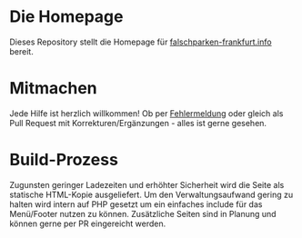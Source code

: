 # Die Homepage #
Dieses Repository stellt die Homepage f&uuml;r [falschparken-frankfurt.info](https://www.falschparken-frankfurt.info) bereit.

# Mitmachen #
Jede Hilfe ist herzlich willkommen! Ob per [Fehlermeldung](https://github.com/falschparkenffm/homepage/issues) oder gleich als Pull Request mit Korrekturen/Erg&auml;nzungen - alles ist gerne gesehen.

# Build-Prozess #
Zugunsten geringer Ladezeiten und erh&ouml;hter Sicherheit wird die Seite als statische HTML-Kopie ausgeliefert. Um den Verwaltungsaufwand gering zu halten wird intern auf PHP gesetzt um ein einfaches include f&uuml;r das Men&uuml;/Footer nutzen zu k&ouml;nnen. Zus&auml;tzliche Seiten sind in Planung und k&ouml;nnen gerne per PR eingereicht werden.

